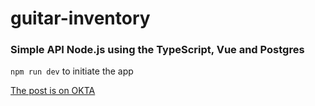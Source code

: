 # guitar-inventory

### Simple API Node.js using the TypeScript, Vue and Postgres

`npm run dev` to initiate the app

[The post is on OKTA](https://developer.okta.com/blog/2018/11/15/node-express-typescript#add-a-navigation-menu-to-your-node--typescript-app)
